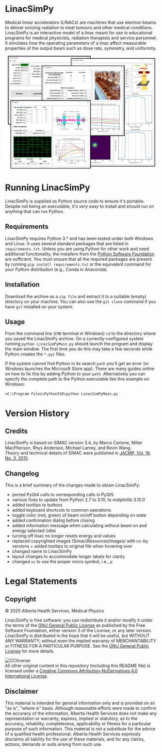 # LinacSimPy
Medical linear accelerators (LINACs) are machines that use electron beams to deliver ionizing radiation to treat tumours and other medical conditions.
LinacSimPy is an interactive model of a linac meant for use in educational programs for medical physicists, radiation therapists and service personnel.
It simulates how the operating parameters of a linac affect measurable properties of the output beam such as dose rate, symmetry, and uniformity.

![LinacSimPy windows](/resources/images/LinacSimPy_collage.png)

# Running LinacSimPy
LinacSimPy is supplied as Python source code to ensure it's portable. Despite not being an executable, it's *very easy* to install and should run on anything that can run Python.

## Requirements
LinacSimPy requires Python 3.* and has been tested under both Windows and Linux. It uses several standard packages that are listed in `requirements.txt`.
Unless you are using Python for other work and need additional functionality, the installers from the [Python Software Foundation](https://www.python.org/) are sufficient.
You must ensure that all the required packages are present by running `pip install requirements.txt` or the equivalent command for your Python distribution (e.g., Conda in Anaconda).

## Installation
Download the archive as a `zip file` and extract it to a suitable (empty) directory on your machine. You can also use the `git clone` command if you have `git` installed on your system.


## Usage
From the command line (`CMD` terminal in Windows) `cd` to the directory where you saved the LinacSimPy archive. On a correctly-configured system running `python LinacSimPyMain.py` should launch the program and display the main window. The first time you do this may take a few seconds while Python creates the `*.pyc` files.

If the system cannot find Python in its search `path` you'll get an error (or Windows launches the Microsoft Store app). There are many guides online on how to fix this by adding Python to your `path`. Alternatively you can specify the complete path to the Python executable like this example on Windows:

```>C:\Program Files\Python310\python LinacSimPyMain.py```



# Version History

## Credits
LinacSimPy is based on SIMAC version 3.4, by Marco Carlone, Miller MacPherson, Rhys Anderson, Michael Lamey, and Kevin Wang.\
Theory and technical details of SIMAC were published in [JACMP, Vol. 16, No. 3, 2015](https://doi.org/10.1120%2Fjacmp.v16i3.5139).

## Changelog
This is a brief summary of the changes made to obtain LinacSimPy:
- ported PyQt4 calls to corresponding calls in PyQt5
- various fixes to update from Python 2.7 to 3.10, to matplotlib 3.10.0
- added tooltips to buttons
- added keyboard shortcuts to common operations
- toggle color (red, green) of beam on/off button depending on state
- added confirmation dialog before closing
- added information message when calculating without beam on and energy selected (idle)
- turning off linac no longer resets energy and values
- replaced copyrighted images (Simac\Resources\Images) with cc-by versions + added tooltips to original file when hovering over
- changed name to LinacSimPy
- layout changes to accommodate longer labels for clarity
- changed `us` to use the proper micro symbol, i.e., $\mu$

# Legal Statements

## Copyright

© 2025 Alberta Health Services, Medical Physics

LinacSimPy is free software: you can redistribute it and/or modify it under the terms of the [GNU General Public License](https://www.gnu.org/licenses/gpl-3.0.en.html) as published by the Free Software Foundation, either version 3 of the License, or any later version.\
LinacSimPy is distributed in the hope that it will be useful, but WITHOUT ANY WARRANTY; without even the implied warranty of MERCHANTABILITY or FITNESS FOR A PARTICULAR PURPOSE. See the [GNU General Public License](https://www.gnu.org/licenses/gpl-3.0.en.html) for more details.

![CClicense](https://i.creativecommons.org/l/by-nd/4.0/88x31.png)\
All other original content in this repository (including this README file) is licensed under a [Creative Commons Attribution-NoDerivatives 4.0 International License](https://creativecommons.org/licenses/by-nd/4.0/).

## Disclaimer

This material is intended for general information only and is provided on an "as is", "where is" basis. Although reasonable efforts were made to confirm the accuracy of the information, Alberta Health Services does not make any representation or warranty, express, implied or statutory, as to the accuracy, reliability, completeness, applicability or fitness for a particular purpose of such information. This material is not a substitute for the advice of a qualified health professional. Alberta Health Services expressly disclaims all liability for the use of these materials, and for any claims, actions, demands or suits arising from such use.



